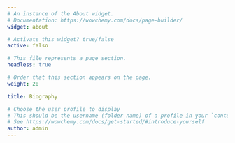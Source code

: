 ```yaml
---
# An instance of the About widget.
# Documentation: https://wowchemy.com/docs/page-builder/
widget: about

# Activate this widget? true/false
active: falso

# This file represents a page section.
headless: true

# Order that this section appears on the page.
weight: 20

title: Biography

# Choose the user profile to display
# This should be the username (folder name) of a profile in your `content/authors/` folder.
# See https://wowchemy.com/docs/get-started/#introduce-yourself
author: admin
---
```

